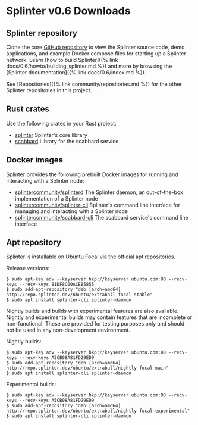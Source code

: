 # Splinter v0.6 Downloads

<!--
  Copyright 2018-2021 Cargill Incorporated
  Licensed under Creative Commons Attribution 4.0 International License
  https://creativecommons.org/licenses/by/4.0/
-->

## Splinter repository

Clone the core [GitHub repository](https://github.com/Cargill/splinter/)
to view the Splinter source code, demo applications, and example Docker compose
files for starting up a Splinter network. Learn
[how to build Splinter]({% link docs/0.6/howto/building_splinter.md %}) and more
by browsing the [Splinter documentation]({% link docs/0.6/index.md %}).

See [Repositories]({% link community/repositories.md %}) for the other Splinter
repositories in this project.

## Rust crates

Use the following crates in your Rust project:

* [splinter](https://crates.io/crates/splinter) Splinter's core library
* [scabbard](https://crates.io/crates/scabbard) Library for the scabbard
  service

## Docker images

Splinter provides the following prebuilt Docker images for running and
interacting with a Splinter node:

* [splintercommunity/splinterd](https://hub.docker.com/r/splintercommunity/splinterd)
  The Splinter daemon, an out-of-the-box implementation of a Splinter node
* [splintercommunity/splinter-cli](https://hub.docker.com/r/splintercommunity/splinter-cli)
  Splinter's command line interface for managing and interacting with a Splinter
  node
* [splintercommunity/scabbard-cli](https://hub.docker.com/r/splintercommunity/scabbard-cli)
  The scabbard service's command line interface

## Apt repository

Splinter is installable on Ubuntu Focal via the official apt repositories.

Release versions:

``` console
$ sudo apt-key adv --keyserver hkp://keyserver.ubuntu.com:80 --recv-keys --recv-keys B1DF8C00ACEB5855
$ sudo add-apt-repository "deb [arch=amd64] http://repo.splinter.dev/ubuntu/extraball focal stable"
$ sudo apt install splinter-cli splinter-daemon
```

Nightly builds and builds with experimental features are also available. Nightly
and experimental builds may contain features that are incomplete or
non-functional. These are provided for testing purposes only and should not be
used in any non-development environment.

Nightly builds:

``` console
$ sudo apt-key adv --keyserver hkp://keyserver.ubuntu.com:80 --recv-keys --recv-keys A5CB08A81FD29ED9
$ sudo add-apt-repository "deb [arch=amd64] http://repo.splinter.dev/ubuntu/extraball/nightly focal main"
$ sudo apt install splinter-cli splinter-daemon
```

Experimental builds:

``` console
$ sudo apt-key adv --keyserver hkp://keyserver.ubuntu.com:80 --recv-keys --recv-keys A5CB08A81FD29ED9
$ sudo add-apt-repository "deb [arch=amd64] http://repo.splinter.dev/ubuntu/extraball/nightly focal experimental"
$ sudo apt install splinter-cli splinter-daemon
```
